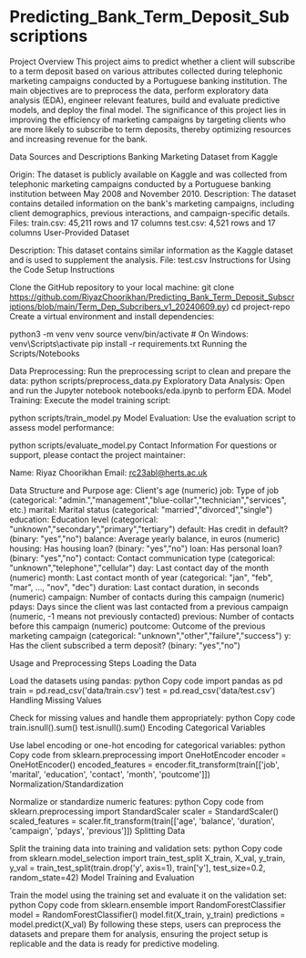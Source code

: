 # Predicting_Bank_Term_Deposit_Subscriptions
Project Overview
This project aims to predict whether a client will subscribe to a term deposit based on various attributes collected during telephonic marketing campaigns conducted by a Portuguese banking institution. The main objectives are to preprocess the data, perform exploratory data analysis (EDA), engineer relevant features, build and evaluate predictive models, and deploy the final model. The significance of this project lies in improving the efficiency of marketing campaigns by targeting clients who are more likely to subscribe to term deposits, thereby optimizing resources and increasing revenue for the bank.

Data Sources and Descriptions
Banking Marketing Dataset from Kaggle

Origin: The dataset is publicly available on Kaggle and was collected from telephonic marketing campaigns conducted by a Portuguese banking institution between May 2008 and November 2010.
Description: The dataset contains detailed information on the bank's marketing campaigns, including client demographics, previous interactions, and campaign-specific details.
Files:
train.csv: 45,211 rows and 17 columns
test.csv: 4,521 rows and 17 columns
User-Provided Dataset

Description: This dataset contains similar information as the Kaggle dataset and is used to supplement the analysis.
File: test.csv
Instructions for Using the Code
Setup Instructions

Clone the GitHub repository to your local machine:
git clone https://github.com/RiyazChoorikhan/Predicting_Bank_Term_Deposit_Subscriptions/blob/main/Term_Dep_Subcribers_v1_20240609.py)
cd project-repo
Create a virtual environment and install dependencies:

python3 -m venv venv
source venv/bin/activate  # On Windows: venv\Scripts\activate
pip install -r requirements.txt
Running the Scripts/Notebooks

Data Preprocessing: Run the preprocessing script to clean and prepare the data:
python scripts/preprocess_data.py
Exploratory Data Analysis: Open and run the Jupyter notebook notebooks/eda.ipynb to perform EDA.
Model Training: Execute the model training script:

python scripts/train_model.py
Model Evaluation: Use the evaluation script to assess model performance:

python scripts/evaluate_model.py
Contact Information
For questions or support, please contact the project maintainer:

Name: Riyaz Choorikhan
Email: rc23abl@herts.ac.uk


Data Structure and Purpose
age: Client's age (numeric)
job: Type of job (categorical: "admin.","management","blue-collar","technician","services", etc.)
marital: Marital status (categorical: "married","divorced","single")
education: Education level (categorical: "unknown","secondary","primary","tertiary")
default: Has credit in default? (binary: "yes","no")
balance: Average yearly balance, in euros (numeric)
housing: Has housing loan? (binary: "yes","no")
loan: Has personal loan? (binary: "yes","no")
contact: Contact communication type (categorical: "unknown","telephone","cellular")
day: Last contact day of the month (numeric)
month: Last contact month of year (categorical: "jan", "feb", "mar", …, "nov", "dec")
duration: Last contact duration, in seconds (numeric)
campaign: Number of contacts during this campaign (numeric)
pdays: Days since the client was last contacted from a previous campaign (numeric, -1 means not previously contacted)
previous: Number of contacts before this campaign (numeric)
poutcome: Outcome of the previous marketing campaign (categorical: "unknown","other","failure","success")
y: Has the client subscribed a term deposit? (binary: "yes","no")


Usage and Preprocessing Steps
Loading the Data

Load the datasets using pandas:
python
Copy code
import pandas as pd
train = pd.read_csv('data/train.csv')
test = pd.read_csv('data/test.csv')
Handling Missing Values

Check for missing values and handle them appropriately:
python
Copy code
train.isnull().sum()
test.isnull().sum()
Encoding Categorical Variables

Use label encoding or one-hot encoding for categorical variables:
python
Copy code
from sklearn.preprocessing import OneHotEncoder
encoder = OneHotEncoder()
encoded_features = encoder.fit_transform(train[['job', 'marital', 'education', 'contact', 'month', 'poutcome']])
Normalization/Standardization

Normalize or standardize numeric features:
python
Copy code
from sklearn.preprocessing import StandardScaler
scaler = StandardScaler()
scaled_features = scaler.fit_transform(train[['age', 'balance', 'duration', 'campaign', 'pdays', 'previous']])
Splitting Data

Split the training data into training and validation sets:
python
Copy code
from sklearn.model_selection import train_test_split
X_train, X_val, y_train, y_val = train_test_split(train.drop('y', axis=1), train['y'], test_size=0.2, random_state=42)
Model Training and Evaluation

Train the model using the training set and evaluate it on the validation set:
python
Copy code
from sklearn.ensemble import RandomForestClassifier
model = RandomForestClassifier()
model.fit(X_train, y_train)
predictions = model.predict(X_val)
By following these steps, users can preprocess the datasets and prepare them for analysis, ensuring the project setup is replicable and the data is ready for predictive modeling.

